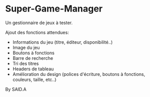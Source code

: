 # Super-Game-Manager

Un gestionnaire de jeux à tester.

Ajout des fonctions attendues:

- Informations du jeu (titre, éditeur, disponibilité..)
- Image du jeu
- Boutons à fonctions
- Barre de recherche
- Tri des titres
- Headers de tableau
- Amélioration du design (polices d'écriture, boutons à fonctions, couleurs, taille, etc..)

By SAID.A
